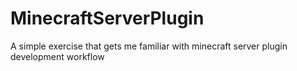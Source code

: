 # MinecraftServerPlugin
A simple exercise that gets me familiar with minecraft server plugin development workflow
